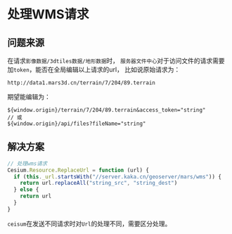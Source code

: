 # 处理WMS请求

## 问题来源
在请求`影像数据/3dtiles数据/地形数据`时，
`服务器文件中心`对于访问文件的请求需要加`token`，能否在全局编辑以上请求的url，
比如说原始请求为：
```
http://data1.mars3d.cn/terrain/7/204/89.terrain
```
期望能编辑为：
```
${window.origin}/terrain/7/204/89.terrain&access_token="string"
// 或
${window.origin}/api/files?fileName="string"
```

## 解决方案
``` js
// 处理wms请求
Cesium.Resource.ReplaceUrl = function (url) {
  if (this._url.startsWith("//server.kaka.cn/geoserver/mars/wms")) {
    return url.replaceAll("string_src", "string_dest")
  } else {
    return url
  }
}
```
`ceisum`在发送不同请求时对`Url`的处理不同，需要区分处理。

